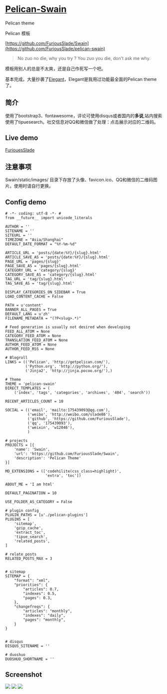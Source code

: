 # [Pelican-Swain](https://github.com/FuriousSlade/Swain) #
Pelican theme

Pelican 模板

[https://github.com/FuriousSlade/Swain](https://github.com/FuriousSlade/pelican-swain)

>No zuo no die, why you try ?
>You zuo you die, don't ask me why.

模板用别人的总是不太爽，还是自己作死写一个吧。

基本完成。大量抄袭了[Elegant](https://github.com/talha131/pelican-elegant)，Elegant是我用过功能最全面的Pelican theme了。

## 简介 ##
使用了bootstrap3、fontawesome，评论可使用disqus或者国内的**多说**,站内搜索使用了tipuesearch。社交信息对QQ和微信做了处理：点击展示对应的二维码。

## Live demo ##
[FuriouesSlade](http://furiousslade.github.io)

## 注意事项 ##
Swain/static/images/ 目录下存放了头像、favicon.ico、QQ和微信的二维码图片。使用时请自行更换。


## Config demo ##


	# -*- coding: utf-8 -*- #
	from __future__ import unicode_literals
	
	AUTHOR = ''
	SITENAME = ''
	SITEURL = ''
	TIMEZONE = "Asia/Shanghai"
	DEFAULT_DATE_FORMAT = "%Y-%m-%d"
	
	ARTICLE_URL = 'posts/{date:%Y}/{slug}.html'
	ARTICLE_SAVE_AS = 'posts/{date:%Y}/{slug}.html'
	PAGE_URL = 'pages/{slug}'
	PAGE_SAVE_AS = 'pages/{slug}.html'
	CATEGORY_URL = 'category/{slug}'
	CATEGORY_SAVE_AS = 'category/{slug}.html'
	TAG_URL = 'tag/{slug}.html'
	TAG_SAVE_AS = 'tag/{slug}.html'
	
	DISPLAY_CATEGORIES_ON_SIDEBAR = True
	LOAD_CONTENT_CACHE = False
	
	PATH = u'content'
	BANNER_ALL_PAGES = True
	DEFAULT_LANG = u'zh'
	FILENAME_METADATA = "(?P<slug>.*)"
	
	# Feed generation is usually not desired when developing
	FEED_ALL_ATOM = None
	CATEGORY_FEED_ATOM = None
	TRANSLATION_FEED_ATOM = None
	AUTHOR_FEED_ATOM = None
	AUTHOR_FEED_RSS = None
	
	# Blogroll
	LINKS = (('Pelican', 'http://getpelican.com/'),
	         ('Python.org', 'http://python.org/'),
	         ('Jinja2', 'http://jinja.pocoo.org/'),)
	
	# Theme
	THEME = 'pelican-swain'
	DIRECT_TEMPLATES = (
	    ('index', 'tags', 'categories', 'archives', '404', 'search'))
	
	RECENT_ARTICLES_COUNT = 10
	
	SOCIAL = (('email', 'mailto:175439093@qq.com'),
	          ('weibo', 'http://weibo.com/slade86'),
	          ('github', 'https://github.com/FuriousSlade'),
	          ('qq', '175439093'),
	          ('weixin', 'w12046'),
	          )
	          
	# projects
	PROJECTS = [{
	    'name': 'Swain',
	    'url': 'https://github.com/FuriousSlade/Swain',
	    'description': 'Pelican Theme'
	}]
	
	MD_EXTENSIONS = (['codehilite(css_class=highlight)',
	                  'extra', 'toc'])
	
	ABOUT_ME = 'I am html'
	
	DEFAULT_PAGINATION = 10

	USE_FOLDER_AS_CATEGORY = False
	
	# plugin config
	PLUGIN_PATHS = [u'./pelican-plugins']
	PLUGINS = [
	    'sitemap',
	    'gzip_cache',
	    'extract_toc',
	    'tipue_search',
	    'related_posts',
	]
	
	# relate_posts
	RELATED_POSTS_MAX = 3
	
	
	# sitemap
	SITEMAP = {
	    "format": "xml",
	    "priorities": {
	        "articles": 0.7,
	        "indexes": 0.5,
	        "pages": 0.3,
	    },
	    "changefreqs": {
	        "articles": "monthly",
	        "indexes": "daily",
	        "pages": "monthly",
	    }
	}
	
	
	# disqus
	DISQUS_SITENAME = ''
	
	# duoshuo
	DUOSHUO_SHORTNAME = ''
	
## Screenshot ##
![](https://github.com/FuriousSlade/pelican-swain/blob/master/pelican-swain-screenshot-01.png?raw=true)
![](https://github.com/FuriousSlade/pelican-swain/blob/master/pelican-swain-screenshot-02.png?raw=true)
![](https://github.com/FuriousSlade/pelican-swain/blob/master/pelican-swain-screenshot-03.png?raw=true)
